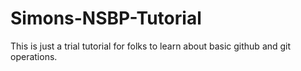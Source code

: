 # Simons-NSBP-Tutorial
This is just a trial tutorial for folks to learn about basic github and git operations.
